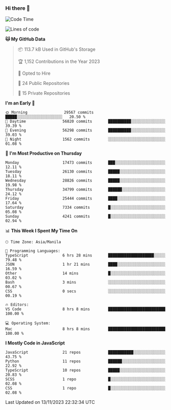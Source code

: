 ### Hi there 👋

<!--START_SECTION:waka-->
![Code Time](http://img.shields.io/badge/Code%20Time-448%20hrs%2018%20mins-blue)

![Lines of code](https://img.shields.io/badge/From%20Hello%20World%20I%27ve%20Written-60.5%20million%20lines%20of%20code-blue)

**🐱 My GitHub Data** 

> 📦 113.7 kB Used in GitHub's Storage 
 > 
> 🏆 1,152 Contributions in the Year 2023
 > 
> 💼 Opted to Hire
 > 
> 📜 24 Public Repositories 
 > 
> 🔑 15 Private Repositories 
 > 
**I'm an Early 🐤** 

```text
🌞 Morning                29567 commits       █████░░░░░░░░░░░░░░░░░░░░   20.50 % 
🌆 Daytime                56820 commits       ██████████░░░░░░░░░░░░░░░   39.39 % 
🌃 Evening                56298 commits       ██████████░░░░░░░░░░░░░░░   39.03 % 
🌙 Night                  1562 commits        ░░░░░░░░░░░░░░░░░░░░░░░░░   01.08 % 
```
📅 **I'm Most Productive on Thursday** 

```text
Monday                   17473 commits       ███░░░░░░░░░░░░░░░░░░░░░░   12.11 % 
Tuesday                  26130 commits       █████░░░░░░░░░░░░░░░░░░░░   18.11 % 
Wednesday                28826 commits       █████░░░░░░░░░░░░░░░░░░░░   19.98 % 
Thursday                 34799 commits       ██████░░░░░░░░░░░░░░░░░░░   24.12 % 
Friday                   25444 commits       ████░░░░░░░░░░░░░░░░░░░░░   17.64 % 
Saturday                 7334 commits        █░░░░░░░░░░░░░░░░░░░░░░░░   05.08 % 
Sunday                   4241 commits        █░░░░░░░░░░░░░░░░░░░░░░░░   02.94 % 
```


📊 **This Week I Spent My Time On** 

```text
🕑︎ Time Zone: Asia/Manila

💬 Programming Languages: 
TypeScript               6 hrs 28 mins       ████████████████████░░░░░   79.48 % 
JSON                     1 hr 21 mins        ████░░░░░░░░░░░░░░░░░░░░░   16.59 % 
Other                    14 mins             █░░░░░░░░░░░░░░░░░░░░░░░░   03.02 % 
Bash                     3 mins              ░░░░░░░░░░░░░░░░░░░░░░░░░   00.67 % 
CSS                      0 secs              ░░░░░░░░░░░░░░░░░░░░░░░░░   00.19 % 

🔥 Editors: 
VS Code                  8 hrs 8 mins        █████████████████████████   100.00 % 

💻 Operating System: 
Mac                      8 hrs 8 mins        █████████████████████████   100.00 % 
```

**I Mostly Code in JavaScript** 

```text
JavaScript               21 repos            ███████████░░░░░░░░░░░░░░   43.75 % 
Python                   11 repos            ██████░░░░░░░░░░░░░░░░░░░   22.92 % 
TypeScript               10 repos            █████░░░░░░░░░░░░░░░░░░░░   20.83 % 
SCSS                     1 repo              █░░░░░░░░░░░░░░░░░░░░░░░░   02.08 % 
CSS                      1 repo              █░░░░░░░░░░░░░░░░░░░░░░░░   02.08 % 
```




 Last Updated on 13/11/2023 22:32:34 UTC
<!--END_SECTION:waka-->
